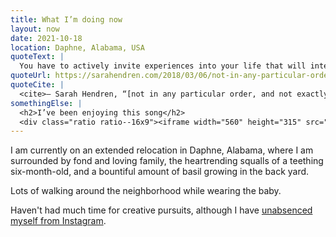 ```yaml
---
title: What I’m doing now
layout: now
date: 2021-10-18
location: Daphne, Alabama, USA
quoteText: |
  You have to actively invite experiences into your life that will interrupt the smallness of your story and the calcifying generalizations you make about the world based on your own private universe.
quoteUrl: https://sarahendren.com/2018/03/06/not-in-any-particular-order-and-not-a-gospel-but/
quoteCite: |
  <cite>— Sarah Hendren, “[not in any particular order, and not exactly a gospel, but](https://sarahendren.com/2018/03/06/not-in-any-particular-order-and-not-a-gospel-but/)”</cite>
somethingElse: |
  <h2>I’ve been enjoying this song</h2>
  <div class="ratio ratio--16x9"><iframe width="560" height="315" src="https://www.youtube-nocookie.com/embed/isI3ihO4Z3I" title="YouTube video player" frameborder="0" allow="accelerometer; autoplay; clipboard-write; encrypted-media; gyroscope; picture-in-picture" allowfullscreen></iframe></div>
---
```

I am currently on an extended relocation in Daphne, Alabama, where I am surrounded by fond and loving family, the heartrending squalls of a teething six-month-old, and a bountiful amount of basil growing in the back yard.

<!-- Although we are mightily disappointed to be missing out on autumn in Asheville this year... -->

Lots of walking around the neighborhood while wearing the baby. 

Haven't had much time for creative pursuits, although I have [unabsenced myself from Instagram](https://www.instagram.com/minttoothpick/).
